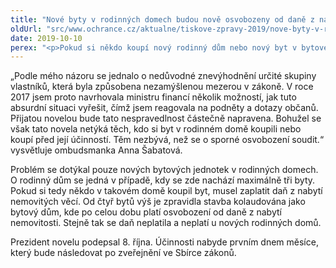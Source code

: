 ```yaml
---
title: "Nové byty v rodinných domech budou nově osvobozeny od daně z nabytí nemovité věci. Alespoň do budoucna tak bude vyřešen problém, na který ombudsmanka dlouhodobě upozorňovala"
oldUrl: "src/www.ochrance.cz/aktualne/tiskove-zpravy-2019/nove-byty-v-rodinnych-domech-budou-nove-osvobozeny-od-dane-z-nabyti-nemovite-veci-alespon-d"
date: 2019-10-10
perex: "<p>Pokud si někdo koupí nový rodinný dům nebo nový byt v bytovém domě, je osvobozen od daně z nabytí nemovitosti. Finanční správa dosud zastávala názor, že nabytí nového bytu v rodinném domě od daně osvobozeno nebylo. Na tuto zjevnou nespravedlnost dlouhodobě upozorňovala ombudsmanka a žádala nápravu. Prezident podepsal novelu, která tuto nespravedlnost odstraňuje. </p>"
---
```


<!-- imported from the old website -->

<p>„Podle mého názoru se jednalo o nedůvodné znevýhodnění určité skupiny vlastníků, která byla způsobena nezamýšlenou mezerou v zákoně. V roce 2017 jsem proto navrhovala ministru financí několik možností, jak tuto absurdní situaci vyřešit, čímž jsem reagovala na podněty a dotazy občanů. Přijatou novelou bude tato nespravedlnost částečně napravena. Bohužel se však tato novela netýká těch, kdo si byt v rodinném domě koupili nebo koupí před její účinností. Těm nezbývá, než se o sporné osvobození soudit.“ vysvětluje ombudsmanka Anna Šabatová.</p> <p>Problém se dotýkal pouze nových bytových jednotek v rodinných domech. O rodinný dům se jedná v případě, kdy se zde nachází maximálně tři byty. Pokud si tedy někdo v takovém domě koupil byt, musel zaplatit daň z nabytí nemovitých věcí. Od čtyř bytů výš je zpravidla stavba kolaudována jako bytový dům, kde po celou dobu platí osvobození od daně z nabytí nemovitosti. Stejně tak se daň neplatila a neplatí u nových rodinných domů.</p> <p>Prezident novelu podepsal 8. října. Účinnosti nabyde prvním dnem měsíce, který bude následovat po zveřejnění ve Sbírce zákonů.  </p>
